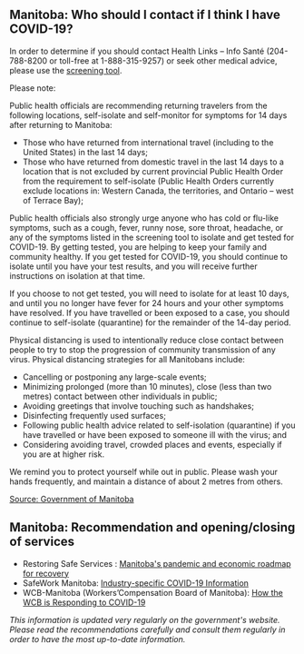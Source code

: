 ## Manitoba: Who should I contact if I think I have COVID-19?

In order to determine if you should contact Health Links – Info Santé (204-788-8200 or toll-free at 1-888-315-9257) or seek other medical advice, please use the [screening tool](https://sharedhealthmb.ca/covid19/screening-tool/).

Please note:

Public health officials are recommending returning travelers from the following locations, self-isolate and self-monitor for symptoms for 14 days after returning to Manitoba:

- Those who have returned from international travel (including to the United States) in the last 14 days;
- Those who have returned from domestic travel in the last 14 days to a location that is not excluded by current provincial Public Health Order from the requirement to self-isolate (Public Health Orders currently exclude locations in: Western Canada, the territories, and Ontario – west of Terrace Bay);

Public health officials also strongly urge anyone who has cold or flu-like symptoms, such as a cough, fever, runny nose, sore throat, headache, or any of the symptoms listed in the screening tool to isolate and get tested for COVID-19. By getting tested, you are helping to keep your family and community healthy. If you get tested for COVID-19, you should continue to isolate until you have your test results, and you will receive further instructions on isolation at that time.

If you choose to not get tested, you will need to isolate for at least 10 days, and until you no longer have fever for 24 hours and your other symptoms have resolved. If you have travelled or been exposed to a case, you should continue to self-isolate (quarantine) for the remainder of the 14-day period.

Physical distancing is used to intentionally reduce close contact between people to try to stop the progression of community transmission of any virus. Physical distancing strategies for all Manitobans include:

- Cancelling or postponing any large-scale events;
- Minimizing prolonged (more than 10 minutes), close (less than two metres) contact between other individuals in public;
- Avoiding greetings that involve touching such as handshakes;
- Disinfecting frequently used surfaces;
- Following public health advice related to self-isolation (quarantine) if you have travelled or have been exposed to someone ill with the virus; and
- Considering avoiding travel, crowded places and events, especially if you are at higher risk.

We remind you to protect yourself while out in public. Please wash your hands frequently, and maintain a distance of about 2 metres from others.

[Source: Government of Manitoba](https://www.gov.mb.ca/health/coronavirus/public.html#19)

## Manitoba: Recommendation and opening/closing of services

- Restoring Safe Services : [Manitoba's pandemic and economic roadmap for recovery](https://manitoba.ca/covid19/restoring/approach.html)
- SafeWork Manitoba: [Industry-specific COVID-19 Information](https://www.safemanitoba.com/COVID-19/Pages/Industry-specific-COVID-19-Information.aspx)
- WCB-Manitoba (Workers’Compensation Board of Manitoba): [How the WCB is Responding to COVID-19](https://www.wcb.mb.ca/how-the-wcb-is-responding-to-covid-19)

_This information is updated very regularly on the government's website. Please read the recommendations carefully and consult them regularly in order to have the most up-to-date information._
